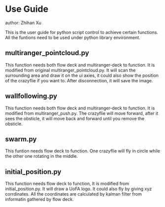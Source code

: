 Use Guide
============

author: Zhihan Xu

This is the user guide for python script control to achieve certain functions. All the funtions need to be used under python library environment.

## multiranger_pointcloud.py

This function needs both flow deck and multiranger-deck to function. It is modified from original multiranger_pointcloud.py. It will scan the surrounding area and draw it on the ui axies, it could also show the position of the crazyflie if you want to. After disconnection, it will save the image.

## wallfollowing.py

This function needs both flow deck and multiranger-deck to function. It is modified from multiranger_push.py. The crazyflie will move forward, after it sees the obsticle, it will move back and forward until you remove the obsticle. 

## swarm.py

This funtion needs flow deck to function. One crazyflie will fly in circle while the other one rotating in the middle.

## initial_position.py

This function needs flow deck to function, It is modified from initial_position.py. It will draw a UoFA logo. It could also fly by giving xyz corrdinates. All the coordinates are calculated by kalman filter from informatin gathered by flow deck.
